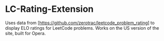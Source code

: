 # LC-Rating-Extension
Uses data from [https://github.com/zerotrac/leetcode_problem_rating] to display ELO ratings for LeetCode problems. Works on the US version of the site, built for Opera.
